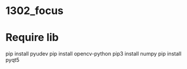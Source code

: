 # 1302_focus

# Require lib
pip install pyudev
pip install opencv-python
pip3 install numpy
pip install pyqt5
